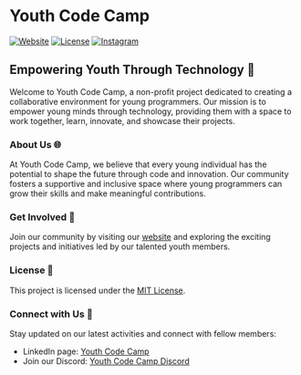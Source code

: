 # Youth Code Camp

[![Website](https://img.shields.io/badge/Website-youthcodecamp.live-blue)](https://youthcodecamp.live)
[![License](https://img.shields.io/badge/License-MIT-green)](https://github.com/Youth-codecamp/.github/blob/main/LICENSE)
[![Instagram](https://img.shields.io/badge/Instagram-Follow%20Us-orange)](https://www.instagram.com/youthcodecamp)
## Empowering Youth Through Technology 🚀

Welcome to Youth Code Camp, a non-profit project dedicated to creating a collaborative environment for young programmers. Our mission is to empower young minds through technology, providing them with a space to work together, learn, innovate, and showcase their projects.

### About Us 🌐

At Youth Code Camp, we believe that every young individual has the potential to shape the future through code and innovation. Our community fosters a supportive and inclusive space
where young programmers can grow their skills and make meaningful contributions.

### Get Involved 🤝

Join our community by visiting our [website](https://youthcodecamp.net) and exploring the exciting projects and initiatives led by our talented youth members.

### License 📜

This project is licensed under the [MIT License](https://github.com/Youth-codecamp/.github/blob/main/profile/LICENSE).

### Connect with Us 🌟

Stay updated on our latest activities and connect with fellow members:
- LinkedIn page: [Youth Code Camp](https://www.linkedin.com/company/youth-code-camp/?viewAsMember=true)
- Join our Discord: [Youth Code Camp Discord](https://discord.com/invite/h5dfqzGZ22)

